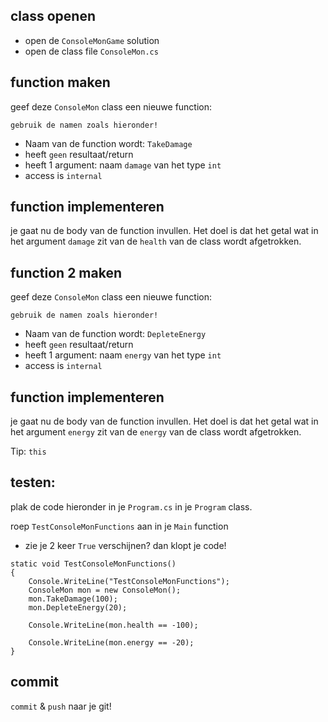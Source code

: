 ## class openen

- open de `ConsoleMonGame` solution
- open de class file `ConsoleMon.cs`


## function maken

geef deze `ConsoleMon` class een nieuwe function:

`gebruik de namen zoals hieronder!`

- Naam van de function wordt: `TakeDamage`
- heeft `geen` resultaat/return
- heeft 1 argument: naam `damage` van het type `int`
- access is `internal`

## function implementeren

je gaat nu de body van de function invullen.
Het doel is dat het getal wat in het argument `damage` zit van de `health` van de class wordt afgetrokken.

## function 2 maken

geef deze `ConsoleMon` class een nieuwe function:

`gebruik de namen zoals hieronder!`

- Naam van de function wordt: `DepleteEnergy`
- heeft `geen` resultaat/return
- heeft 1 argument: naam `energy` van het type `int`
- access is `internal`

## function implementeren

je gaat nu de body van de function invullen.
Het doel is dat het getal wat in het argument `energy` zit van de `energy` van de class wordt afgetrokken.

Tip: `this`


## testen:

plak de code hieronder in je `Program.cs` in je `Program` class.

roep `TestConsoleMonFunctions` aan in je `Main` function

- zie je 2 keer `True` verschijnen? dan klopt je code!

```  
static void TestConsoleMonFunctions()
{
    Console.WriteLine("TestConsoleMonFunctions");
    ConsoleMon mon = new ConsoleMon();
    mon.TakeDamage(100);
    mon.DepleteEnergy(20);

    Console.WriteLine(mon.health == -100);

    Console.WriteLine(mon.energy == -20);
}

```

## commit

`commit` & `push` naar je git!